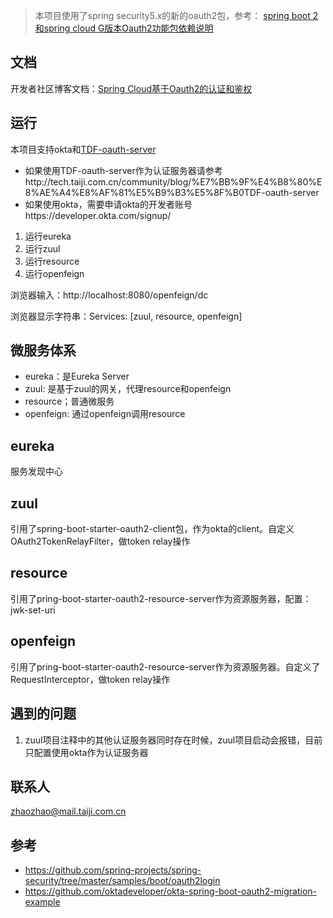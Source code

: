 
> 本项目使用了spring security5.x的新的oauth2包，参考：
[spring boot 2和spring cloud G版本Oauth2功能包依赖说明](http://tech.taiji.com.cn/community/blogShow?id=d135348b1b5e4d2eb9d144434538572f)

## 文档
开发者社区博客文档：[Spring Cloud基于Oauth2的认证和鉴权](http://tech.taiji.com.cn/community/blogShow?id=d94287c697d74425aeda2b2cc404acca)

## 运行
本项目支持okta和[TDF-oauth-server](http://tech.taiji.com.cn/community/blog/%E7%BB%9F%E4%B8%80%E8%AE%A4%E8%AF%81%E5%B9%B3%E5%8F%B0TDF-oauth-server)
* 如果使用TDF-oauth-server作为认证服务器请参考http://tech.taiji.com.cn/community/blog/%E7%BB%9F%E4%B8%80%E8%AE%A4%E8%AF%81%E5%B9%B3%E5%8F%B0TDF-oauth-server
* 如果使用okta，需要申请okta的开发者账号https://developer.okta.com/signup/

1. 运行eureka
2. 运行zuul
3. 运行resource
4. 运行openfeign

浏览器输入：http://localhost:8080/openfeign/dc  

浏览器显示字符串：Services: [zuul, resource, openfeign]

## 微服务体系
* eureka：是Eureka Server
* zuul: 是基于zuul的网关，代理resource和openfeign
* resource；普通微服务
* openfeign: 通过openfeign调用resource

## eureka
服务发现中心

## zuul
引用了spring-boot-starter-oauth2-client包，作为okta的client。自定义OAuth2TokenRelayFilter，做token relay操作

## resource
引用了pring-boot-starter-oauth2-resource-server作为资源服务器，配置：jwk-set-uri

## openfeign
引用了pring-boot-starter-oauth2-resource-server作为资源服务器。自定义了RequestInterceptor，做token relay操作
 
## 遇到的问题
1. zuul项目注释中的其他认证服务器同时存在时候，zuul项目启动会报错，目前只配置使用okta作为认证服务器

## 联系人
zhaozhao@mail.taiji.com.cn

## 参考
* https://github.com/spring-projects/spring-security/tree/master/samples/boot/oauth2login
* https://github.com/oktadeveloper/okta-spring-boot-oauth2-migration-example


